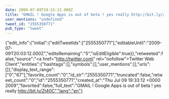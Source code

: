 ```yaml
---
date: 2009-07-09T19:33:12.000Z
title: "GMAIL ! Google Apps is out of beta ! yes really http://bit.ly/Zt40C″"
user_mentions: "undefined"
tweet_id: "2555350771"
pub_type: "tweet"
---
```

{"edit_info":{"initial":{"editTweetIds":["2555350771"],"editableUntil":"2009-07-09T20:03:12.000Z","editsRemaining":"5","isEditEligible":true}},"retweeted":false,"source":"<a href=\"http://twitter.com\" rel=\"nofollow\">Twitter Web Client</a>","entities":{"hashtags":[],"symbols":[],"user_mentions":[],"urls":[]},"display_text_range":["0","67"],"favorite_count":"0","id_str":"2555350771","truncated":false,"retweet_count":"0","id":"2555350771","created_at":"Thu Jul 09 19:33:12 +0000 2009","favorited":false,"full_text":"GMAIL ! Google Apps is out of beta ! yes really http://bit.ly/Zt40C","lang":"en"}

